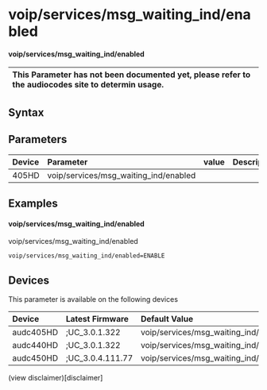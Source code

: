 ﻿---
description: voip/services/msg_waiting_ind/enabled
search: false
---

# voip/services/msg_waiting_ind/enabled

#### voip/services/msg_waiting_ind/enabled


| This Parameter has not been documented yet, please refer to the audiocodes site to determin usage.  | 
| :--- |

## Syntax

## Parameters
|Device|Parameter|value|Description|
|:---|:---|:---|:---|
| 405HD | voip/services/msg_waiting_ind/enabled |  |  |

## Examples
#### voip/services/msg_waiting_ind/enabled

voip/services/msg_waiting_ind/enabled

```
voip/services/msg_waiting_ind/enabled=ENABLE
```

## Devices
This parameter is available on the following devices

| Device | Latest Firmware | Default Value |
|:---|:---|:---|
| audc405HD | ;UC_3.0.1.322 | voip/services/msg_waiting_ind/enabled=ENABLE 
| audc440HD | ;UC_3.0.1.322 | voip/services/msg_waiting_ind/enabled=ENABLE 
| audc450HD | ;UC_3.0.4.111.77 | voip/services/msg_waiting_ind/enabled=ENABLE 

(view disclaimer)[disclaimer]
